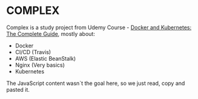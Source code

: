 # COMPLEX

Complex is a study project from Udemy Course - [Docker and Kubernetes: The Complete Guide](https://www.udemy.com/course/docker-and-kubernetes-the-complete-guide/), mostly about:
- Docker
- CI/CD (Travis)
- AWS (Elastic BeanStalk)
- Nginx (Very basics)
- Kubernetes

The JavaScript content wasn`t the goal here, so we just read, copy and pasted it.